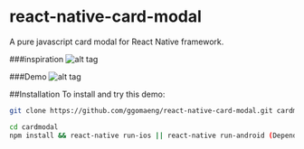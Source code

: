 # react-native-card-modal
A pure javascript card modal for React Native framework.

###inspiration
![alt tag](https://raw.githubusercontent.com/ggomaeng/react-native-card-modal/master/inspiration.gif)

###Demo
![alt tag](https://raw.githubusercontent.com/ggomaeng/react-native-card-modal/master/demo.gif)

##Installation
To install and try this demo:

```bash
git clone https://github.com/ggomaeng/react-native-card-modal.git cardmodal

cd cardmodal
npm install && react-native run-ios || react-native run-android (Depending on your emulator)
```

